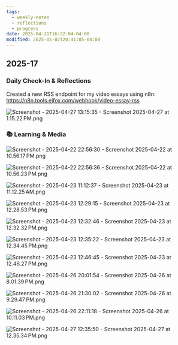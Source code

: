 ```yaml
---
tags:
  - weekly-notes
  - reflections
  - progress
date: 2025-04-21T16:22:04-04:00
modified: 2025-05-02T20:41:05-04:00
---
```

## 2025-17
###  Daily Check-In & Reflections

<!-- Note any physical activity, mindfulness practice, or self-care -->

Created a new RSS endpoint for my video essays using n8n: <https://n8n.tools.ejfox.com/webhook/video-essay-rss>

![Screenshot - 2025-04-27 13:15:35 - Screenshot 2025-04-27 at 1.15.22 PM.png](http://res.cloudinary.com/ejf/image/upload/v1745774134/Screenshot_2025-04-27_at_1.15.22_PM.png)

### 📚 Learning & Media
<!-- Books, articles, movies, TV shows, podcasts consumed -->

![Screenshot - 2025-04-22 22:56:30 - Screenshot 2025-04-22 at 10.56.17 PM.png](http://res.cloudinary.com/ejf/image/upload/v1745376989/Screenshot_2025-04-22_at_10.56.17_PM.png)

![Screenshot - 2025-04-22 22:56:36 - Screenshot 2025-04-22 at 10.56.23 PM.png](http://res.cloudinary.com/ejf/image/upload/v1745376995/Screenshot_2025-04-22_at_10.56.23_PM.png)

![Screenshot - 2025-04-23 11:12:37 - Screenshot 2025-04-23 at 11.12.25 AM.png](http://res.cloudinary.com/ejf/image/upload/v1745421156/Screenshot_2025-04-23_at_11.12.25_AM.png)

![Screenshot - 2025-04-23 12:29:15 - Screenshot 2025-04-23 at 12.28.53 PM.png](http://res.cloudinary.com/ejf/image/upload/v1745425753/Screenshot_2025-04-23_at_12.28.53_PM.png)

![Screenshot - 2025-04-23 12:32:46 - Screenshot 2025-04-23 at 12.32.32 PM.png](http://res.cloudinary.com/ejf/image/upload/v1745425965/Screenshot_2025-04-23_at_12.32.32_PM.png)

![Screenshot - 2025-04-23 12:35:22 - Screenshot 2025-04-23 at 12.34.45 PM.png](http://res.cloudinary.com/ejf/image/upload/v1745426120/Screenshot_2025-04-23_at_12.34.45_PM.png)

![Screenshot - 2025-04-23 12:46:45 - Screenshot 2025-04-23 at 12.46.27 PM.png](http://res.cloudinary.com/ejf/image/upload/v1745426804/Screenshot_2025-04-23_at_12.46.27_PM.png)

![Screenshot - 2025-04-26 20:01:54 - Screenshot 2025-04-26 at 8.01.39 PM.png](http://res.cloudinary.com/ejf/image/upload/v1745712113/Screenshot_2025-04-26_at_8.01.39_PM.png)

![Screenshot - 2025-04-26 21:30:02 - Screenshot 2025-04-26 at 9.29.47 PM.png](http://res.cloudinary.com/ejf/image/upload/v1745717401/Screenshot_2025-04-26_at_9.29.47_PM.png)

![Screenshot - 2025-04-26 22:11:18 - Screenshot 2025-04-26 at 10.11.03 PM.png](http://res.cloudinary.com/ejf/image/upload/v1745719877/Screenshot_2025-04-26_at_10.11.03_PM.png)

![Screenshot - 2025-04-27 12:35:50 - Screenshot 2025-04-27 at 12.35.34 PM.png](http://res.cloudinary.com/ejf/image/upload/v1745771749/Screenshot_2025-04-27_at_12.35.34_PM.png)
